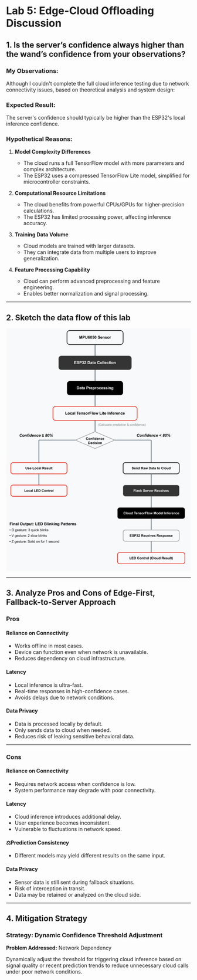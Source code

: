 # Lab 5: Edge-Cloud Offloading Discussion

## 1. Is the server’s confidence always higher than the wand’s confidence from your observations?

### My Observations:
Although I couldn't complete the full cloud inference testing due to network connectivity issues, based on theoretical analysis and system design:

### Expected Result:
The server's confidence should typically be higher than the ESP32's local inference confidence.

### Hypothetical Reasons:
1. **Model Complexity Differences**
   - The cloud runs a full TensorFlow model with more parameters and complex architecture.
   - The ESP32 uses a compressed TensorFlow Lite model, simplified for microcontroller constraints.

2. **Computational Resource Limitations**
   - The cloud benefits from powerful CPUs/GPUs for higher-precision calculations.
   - The ESP32 has limited processing power, affecting inference accuracy.

3. **Training Data Volume**
   - Cloud models are trained with larger datasets.
   - They can integrate data from multiple users to improve generalization.

4. **Feature Processing Capability**
   - Cloud can perform advanced preprocessing and feature engineering.
   - Enables better normalization and signal processing.

---

## 2. Sketch the data flow of this lab

![Data Flow Diagram](images/lab5_dataflow.png)

---

## 3. Analyze Pros and Cons of Edge-First, Fallback-to-Server Approach

### Pros

#### Reliance on Connectivity
- Works offline in most cases.
- Device can function even when network is unavailable.
- Reduces dependency on cloud infrastructure.

#### Latency
- Local inference is ultra-fast.
- Real-time responses in high-confidence cases.
- Avoids delays due to network conditions.

#### Data Privacy
- Data is processed locally by default.
- Only sends data to cloud when needed.
- Reduces risk of leaking sensitive behavioral data.

---

### Cons

#### Reliance on Connectivity
- Requires network access when confidence is low.
- System performance may degrade with poor connectivity.

#### Latency
- Cloud inference introduces additional delay.
- User experience becomes inconsistent.
- Vulnerable to fluctuations in network speed.

#### ⚖Prediction Consistency
- Different models may yield different results on the same input.

#### Data Privacy
- Sensor data is still sent during fallback situations.
- Risk of interception in transit.
- Data may be retained or analyzed on the cloud side.

---

## 4. Mitigation Strategy

### Strategy: Dynamic Confidence Threshold Adjustment  
**Problem Addressed:** Network Dependency

Dynamically adjust the threshold for triggering cloud inference based on signal quality or recent prediction trends to reduce unnecessary cloud calls under poor network conditions.



